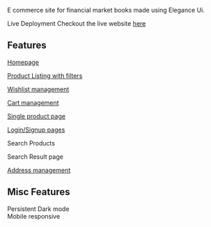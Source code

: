 E commerce site for financial market books made using Elegance Ui.

Live Deployment
Checkout the live website [here](https://book-stop.vercel.app/)

## Features

  [Homepage](https://book-stop.vercel.app/)  
    
  [Product Listing with filters](https://book-stop.vercel.app/productListing)  
    
  [Wishlist management](https://book-stop.vercel.app/Wishlist)  
    
  [Cart management](https://book-stop.vercel.app/cart)  
    
  [Single product page](https://book-stop.vercel.app/productListing/stock1)  
    
  [Login/Signup pages](https://book-stop.vercel.app/login)  
    
  Search Products  
    
  Search Result page  
    
  [Address management](https://book-stop.vercel.app/address)  

## Misc Features

   Persistent Dark mode  
   Mobile responsive

